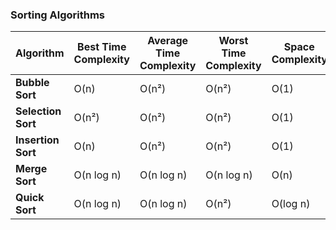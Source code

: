 ### Sorting Algorithms

| Algorithm         | Best Time Complexity | Average Time Complexity | Worst Time Complexity | Space Complexity |
|------------------|----------------------|--------------------------|-----------------------|------------------|
| **Bubble Sort**     | O(n)                | O(n²)                    | O(n²)                 | O(1)             |
| **Selection Sort**  | O(n²)               | O(n²)                    | O(n²)                 | O(1)             |
| **Insertion Sort**  | O(n)                | O(n²)                    | O(n²)                 | O(1)             |
| **Merge Sort**      | O(n log n)          | O(n log n)               | O(n log n)            | O(n)             |
| **Quick Sort**      | O(n log n)          | O(n log n)               | O(n²)                 | O(log n)         |
